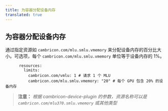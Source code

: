 ```yaml
---
title: 为容器分配设备内存
translated: true
---
```


## 为容器分配设备内存

通过指定资源如 `cambricon.com/mlu.smlu.vmemory` 来分配设备内存的百分比大小。可选项，每个 `cambricon.com/mlu.smlu.vmemory` 单位等于设备内存的 1%。

```
      resources:
        limits:
          cambricon.com/vmlu: 1 # 请求 1 个 MLU
          cambricon.com/mlu.smlu.vmemory: "20" # 每个 GPU 包含 20% 的设备内存
```

> **注意：** *根据 cambricon-device-plugin 的参数，资源名称可以是 `cambricon.com/mlu370.smlu.vmemory` 或其他类型*
